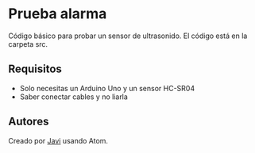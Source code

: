 # Prueba alarma
Código básico para probar un sensor de ultrasonido. El código está en la carpeta src.

## Requisitos
 - Solo necesitas un Arduino Uno y un sensor HC-SR04
 - Saber conectar cables y no liarla

## Autores
Creado por [Javi](https://github.com/javiburgos) usando Atom.
